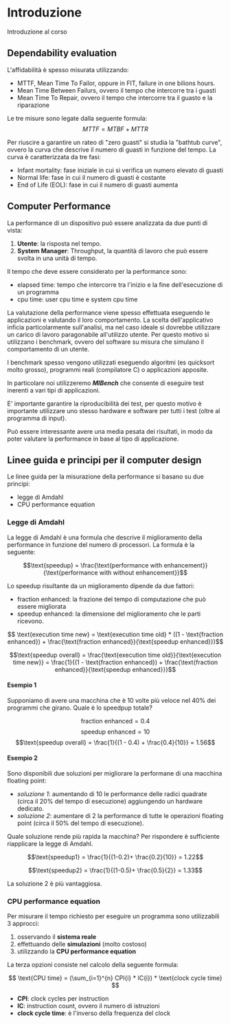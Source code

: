 # Introduzione

Introduzione al corso

## Dependability evaluation
<!-- lezione3: 30-09-2022 -->

L'affidabilità è spesso misurata utilizzando:

- MTTF, Mean Time To Failor, oppure in FIT, failure in one bilions hours. 
- Mean Time Between Failurs, ovvero il tempo che intercorre tra i guasti
- Mean Time To Repair, ovvero il tempo che intercorre tra il guasto e la riparazione

Le tre misure sono legate dalla seguente formula: $$MTTF = MTBF + MTTR$$

Per riuscire a garantire un rateo di "zero guasti" si studia la "bathtub curve", ovvero la curva che descrive il numero di guasti in funzione del tempo. La curva è caratterizzata da tre fasi:

- Infant mortality: fase iniziale in cui si verifica un numero elevato di guasti
- Normal life: fase in cui il numero di guasti è costante
- End of Life (EOL): fase in cui il numero di guasti aumenta

## Computer Performance

La performance di un dispositivo può essere analizzata da due punti di vista:

1. **Utente**: la risposta nel tempo.
2. **System Manager**: Throughput, la quantità di lavoro che può essere svolta in una unità di tempo.

Il tempo che deve essere considerato per la performance sono:

- elapsed time: tempo che intercorre tra l'inizio e la fine dell'esecuzione di un programma
- cpu time: user cpu time e system cpu time

La valutazione della performance viene spesso effettuata eseguendo le applicazioni e valutando il loro comportamento. La scelta dell'applicativo inficia particolarmente sull'analisi, ma nel caso ideale si dovrebbe utilizzare un carico di lavoro paragonabile all'utilizzo utente. Per questo motivo si utilizzano i benchmark, ovvero del software su misura che simulano il comportamento di un utente.

I benchmark spesso vengono utilizzati eseguendo algoritmi (es quicksort molto grosso), programmi reali (compilatore C) o applicazioni apposite.

In particolare noi utilizzeremo ***MIBench*** che consente di eseguire test inerenti a vari tipi di applicazioni.

E' importante garantire la riproducibilità dei test, per questo motivo è importante utilizzare uno stesso hardware e software per tutti i test (oltre al programma di input).

Può essere interessante avere una media pesata dei risultati, in modo da poter valutare la performance in base al tipo di applicazione.

## Linee guida e principi per il computer design

Le linee guida per la misurazione della performance si basano su due principi:

- legge di Amdahl
- CPU performance equation

### Legge di Amdahl

La legge di Amdahl è una formula che descrive il miglioramento della performance in funzione del numero di processori. La formula è la seguente:

$$\text{speedup} = \frac{\text{performance with enhancement}}{\text{performance with without enhancement}}$$

Lo speedup risultante da un miglioramento dipende da due fattori:

- fraction enhanced: la frazione del tempo di computazione che può essere migliorata
- speedup enhanced: la dimensione del miglioramento che le parti ricevono.

$$ \text{execution time new} = \text{execution time old} * ((1 - \text{fraction enhanced}) + \frac{\text{fraction enhanced}}{\text{speedup enhanced}})$$

$$\text{speedup overall} = \frac{\text{execution time old}}{\text{execution time new}} = \frac{1}{(1 - \text{fraction enhanced}) + \frac{\text{fraction enhanced}}{\text{speedup enhanced}}}$$

#### Esempio 1

Supponiamo di avere una macchina che è 10 volte più veloce nel 40% dei programmi che girano. Quale è lo speedpup totale?

$$\text{fraction enhanced} = 0.4$$
$$\text{speedup enhanced} = 10$$
$$\text{speedup overall} = \frac{1}{(1 - 0.4) + \frac{0.4}{10}} = 1.56$$

#### Esempio 2

Sono disponibili due soluzioni per migliorare la performane di una macchina floating point:

- _soluzione 1_: aumentando di 10 le performance delle radici quadrate (circa il 20% del tempo di esecuzione) aggiungendo un hardware dedicato.
- _soluzione 2_: aumentare di 2 la performance di tutte le operazioni floating point (circa il 50% del tempo di esecuzione).

Quale soluzione rende più rapida la macchina? Per rispondere è sufficiente riapplicare la legge di Amdahl.

$$\text{speedup1} = \frac{1}{(1-0.2)+ \frac{0.2}{10}} = 1.22$$

$$\text{speedup2} = \frac{1}{(1-0.5)+ \frac{0.5}{2}} = 1.33$$

La soluzione 2 è più vantaggiosa.


### CPU performance equation

Per misurare il tempo richiesto per eseguire un programma sono utilizzabili 3 approcci:

1. osservando il **sistema reale**
2. effettuando delle **simulazioni** (molto costoso)
3. utilizzando la **CPU performance equation**

La terza opzioni consiste nel calcolo della seguente formula:

$$ \text{CPU time} = (\sum_{i=1}^{n} CPI{i} * IC{i}) * \text{clock cycle time} $$

- **CPI**: clock cycles per instruction
- **IC**: instruction count, ovvero il numero di istruzioni
- **clock cycle time**: è l'inverso della frequenza del clock
